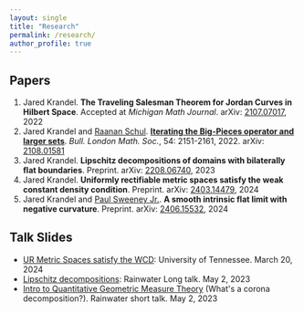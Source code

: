 ```yaml
---
layout: single
title: "Research"
permalink: /research/
author_profile: true
---
```

## Papers

1. Jared Krandel. **The Traveling Salesman Theorem for Jordan Curves in Hilbert Space**. Accepted at *Michigan Math Journal*. arXiv: [2107.07017](<https://arxiv.org/abs/2107.07017>), 2022
2. Jared Krandel and [Raanan Schul](<https://www.math.stonybrook.edu/~schul/>). [**Iterating the Big-Pieces operator and larger sets**](https://londmathsoc.onlinelibrary.wiley.com/doi/abs/10.1112/blms.12683). *Bull. London Math. Soc.*, 54: 2151-2161, 2022. arXiv: [2108.01581](<https://arxiv.org/abs/2108.01581>)
3. Jared Krandel. **Lipschitz decompositions of domains with bilaterally flat boundaries**. Preprint. arXiv: [2208.06740](<https://arxiv.org/abs/2208.06740>), 2023
4. Jared Krandel. **Uniformly rectifiable metric spaces satisfy the weak constant density condition**. Preprint. arXiv: [2403.14479](<https://arxiv.org/abs/2403.14479v1>), 2024
5. Jared Krandel and [Paul Sweeney Jr.](<https://sites.google.com/view/paulsweeneyjr>). **A smooth intrinsic flat limit with negative curvature**. Preprint. arXiv: [2406.15532](<https://arxiv.org/abs/2406.15332>), 2024

## Talk Slides

+ [UR Metric Spaces satisfy the WCD](https://jarkrandel.github.io/files/WCD_Talk.pdf): University of Tennessee. March 20, 2024
+ [Lipschitz decompositions](https://jarkrandel.github.io/files/Rainwater_long_talk_2023.pdf): Rainwater Long talk. May 2, 2023
+ [Intro to Quantitative Geometric Measure Theory](https://jarkrandel.github.io/files/Rainwater_short_talk_2023.pdf) (What's a corona decomposition?). Rainwater short talk. May 2, 2023
